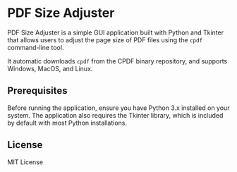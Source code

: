 # PDF Size Adjuster

PDF Size Adjuster is a simple GUI application built with Python and Tkinter that allows users to adjust the page size of PDF files using the `cpdf` command-line tool.

It automatic downloads `cpdf` from the CPDF binary repository, and supports Windows, MacOS, and Linux.

## Prerequisites

Before running the application, ensure you have Python 3.x installed on your system. The application also requires the Tkinter library, which is included by default with most Python installations.

## License

MIT License
